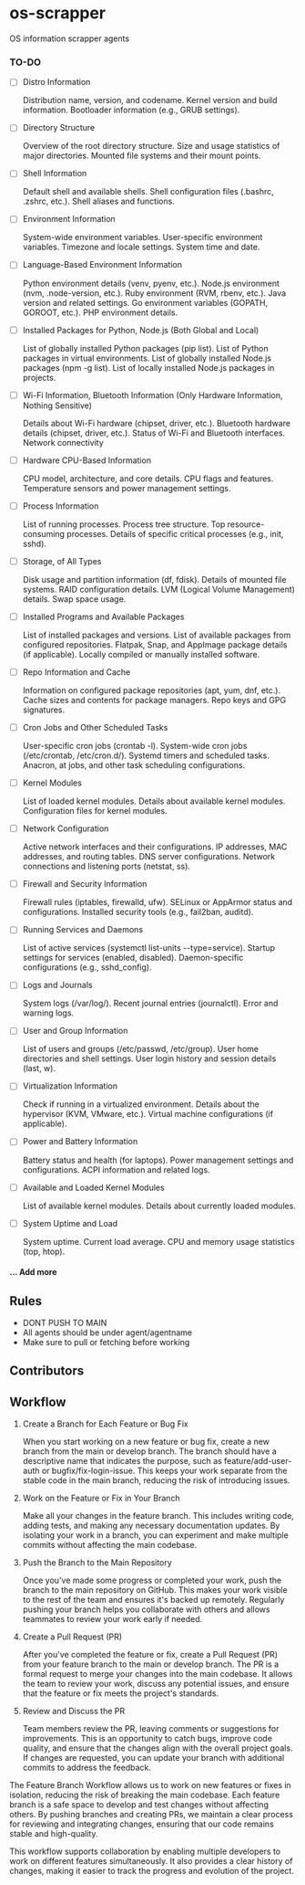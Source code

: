 # os-scrapper
OS information scrapper agents

### TO-DO
- [ ] Distro Information

    Distribution name, version, and codename.
    Kernel version and build information.
    Bootloader information (e.g., GRUB settings).

- [ ] Directory Structure

    Overview of the root directory structure.
    Size and usage statistics of major directories.
    Mounted file systems and their mount points.

 

- [ ] Shell Information

    Default shell and available shells.
    Shell configuration files (.bashrc, .zshrc, etc.).
    Shell aliases and functions.



- [ ] Environment Information

    System-wide environment variables.
    User-specific environment variables.
    Timezone and locale settings.
    System time and date.



- [ ] Language-Based Environment Information

    Python environment details (venv, pyenv, etc.).
    Node.js environment (nvm, .node-version, etc.).
    Ruby environment (RVM, rbenv, etc.).
    Java version and related settings.
    Go environment variables (GOPATH, GOROOT, etc.).
    PHP environment details.



- [ ] Installed Packages for Python, Node.js (Both Global and Local)

    List of globally installed Python packages (pip list).
    List of Python packages in virtual environments.
    List of globally installed Node.js packages (npm -g list).
    List of locally installed Node.js packages in projects.


- [ ]  Wi-Fi Information, Bluetooth Information (Only Hardware Information, Nothing Sensitive)

    Details about Wi-Fi hardware (chipset, driver, etc.).
    Bluetooth hardware details (chipset, driver, etc.).
    Status of Wi-Fi and Bluetooth interfaces. Network connectivity



- [ ] Hardware CPU-Based Information

    CPU model, architecture, and core details.
    CPU flags and features.
    Temperature sensors and power management settings.



- [ ] Process Information

    List of running processes.
    Process tree structure.
    Top resource-consuming processes.
    Details of specific critical processes (e.g., init, sshd).



- [ ] Storage, of All Types

    Disk usage and partition information (df, fdisk).
    Details of mounted file systems.
    RAID configuration details.
    LVM (Logical Volume Management) details.
    Swap space usage.



- [ ] Installed Programs and Available Packages

    List of installed packages and versions.
    List of available packages from configured repositories.
    Flatpak, Snap, and AppImage package details (if applicable).
    Locally compiled or manually installed software.



- [ ] Repo Information and Cache

    Information on configured package repositories (apt, yum, dnf, etc.).
    Cache sizes and contents for package managers.
    Repo keys and GPG signatures.



- [ ] Cron Jobs and Other Scheduled Tasks

    User-specific cron jobs (crontab -l).
    System-wide cron jobs (/etc/crontab, /etc/cron.d/).
    Systemd timers and scheduled tasks.
    Anacron, at jobs, and other task scheduling configurations.



- [ ] Kernel Modules

    List of loaded kernel modules.
    Details about available kernel modules.
    Configuration files for kernel modules.



- [ ] Network Configuration

    Active network interfaces and their configurations.
    IP addresses, MAC addresses, and routing tables.
    DNS server configurations.
    Network connections and listening ports (netstat, ss).



- [ ] Firewall and Security Information

    Firewall rules (iptables, firewalld, ufw).
    SELinux or AppArmor status and configurations.
    Installed security tools (e.g., fail2ban, auditd).



- [ ] Running Services and Daemons

    List of active services (systemctl list-units --type=service).
    Startup settings for services (enabled, disabled).
    Daemon-specific configurations (e.g., sshd_config).



- [ ] Logs and Journals

    System logs (/var/log/).
    Recent journal entries (journalctl).
    Error and warning logs.



- [ ] User and Group Information

    List of users and groups (/etc/passwd, /etc/group).
    User home directories and shell settings.
    User login history and session details (last, w).



- [ ] Virtualization Information

    Check if running in a virtualized environment.
    Details about the hypervisor (KVM, VMware, etc.).
    Virtual machine configurations (if applicable).



- [ ] Power and Battery Information

    Battery status and health (for laptops).
    Power management settings and configurations.
    ACPI information and related logs.



- [ ] Available and Loaded Kernel Modules

    List of available kernel modules.
    Details about currently loaded modules.



- [ ] System Uptime and Load

    System uptime.
    Current load average.
    CPU and memory usage statistics (top, htop).

#### ... Add more




## Rules
- DONT PUSH TO MAIN
- All agents should be under agent/agentname
- Make sure to pull or fetching before working




## Contributors

## Workflow
1. Create a Branch for Each Feature or Bug Fix

    When you start working on a new feature or bug fix, create a new branch from the main or develop branch. The branch should have a descriptive name that indicates the purpose, such as feature/add-user-auth or bugfix/fix-login-issue.
    This keeps your work separate from the stable code in the main branch, reducing the risk of introducing issues.

2. Work on the Feature or Fix in Your Branch

    Make all your changes in the feature branch. This includes writing code, adding tests, and making any necessary documentation updates.
    By isolating your work in a branch, you can experiment and make multiple commits without affecting the main codebase.

3. Push the Branch to the Main Repository

    Once you've made some progress or completed your work, push the branch to the main repository on GitHub. This makes your work visible to the rest of the team and ensures it's backed up remotely.
    Regularly pushing your branch helps you collaborate with others and allows teammates to review your work early if needed.

4. Create a Pull Request (PR)

    After you've completed the feature or fix, create a Pull Request (PR) from your feature branch to the main or develop branch.
    The PR is a formal request to merge your changes into the main codebase. It allows the team to review your work, discuss any potential issues, and ensure that the feature or fix meets the project's standards.

5. Review and Discuss the PR

    Team members review the PR, leaving comments or suggestions for improvements. This is an opportunity to catch bugs, improve code quality, and ensure that the changes align with the overall project goals.
    If changes are requested, you can update your branch with additional commits to address the feedback.

The Feature Branch Workflow allows us to work on new features or fixes in isolation, reducing the risk of breaking the main codebase. Each feature branch is a safe space to develop and test changes without affecting others. By pushing branches and creating PRs, we maintain a clear process for reviewing and integrating changes, ensuring that our code remains stable and high-quality.

This workflow supports collaboration by enabling multiple developers to work on different features simultaneously. It also provides a clear history of changes, making it easier to track the progress and evolution of the project.
